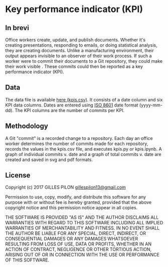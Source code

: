 # Key performance indicator (KPI)

## In brevi

Office workers create, update, and publish documents. Whether it's creating presentations, responding to emails, or doing statistical analysis, they are creating documents. Unlike a manufacturing environment, their output appears invisible to an observer of their work process. If such a worker were to commit their documents to a Git repository, they could make their work visible . These commits could then be reported as a key performance indicator (KPI).

## Data

The data file is available [here (kpis.csv)](https://drive.google.com/file/d/0BzrdQfHR2I5Dc0o5X3puNHUxdTQ/view?usp=sharing). It consists of a date column and six KPI data columns. Dates are entered using [ISO 8601](https://en.wikipedia.org/wiki/ISO_8601) date format (yyyy-mm-dd). The KPI columns are the number of commits per KPI.

## Methodology

A Git "commit" is a recorded change to a repository. Each day an office worker determines the number of commits made for each repository, records the values in the kpis.csv file, and executes kpis.py or kpis.ipynb. A graph of individual commits v. date and a graph of total commits v. date are created and saved in svg and pdf formats.

## License

Copyright (c) 2017 GILLES PILON <gillespilon13@gmail.com>

Permission to use, copy, modify, and distribute this software for any purpose with or without fee is hereby granted, provided that the above copyright notice and this permission notice appear in all copies.

THE SOFTWARE IS PROVIDED "AS IS" AND THE AUTHOR DISCLAIMS ALL WARRANTIES WITH REGARD TO THIS SOFTWARE INCLUDING ALL IMPLIED WARRANTIES OF MERCHANTABILITY AND FITNESS. IN NO EVENT SHALL THE AUTHOR BE LIABLE FOR ANY SPECIAL, DIRECT, INDIRECT, OR CONSEQUENTIAL DAMAGES OR ANY DAMAGES WHATSOEVER RESULTING FROM LOSS OF USE, DATA OR PROFITS, WHETHER IN AN ACTION OF CONTRACT, NEGLIGENCE OR OTHER TORTIOUS ACTION, ARISING OUT OF OR IN CONNECTION WITH THE USE OR PERFORMANCE OF THIS SOFTWARE.
